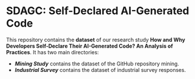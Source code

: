 # SDAGC: Self-Declared AI-Generated Code
This repository contains the **dataset** of our research study **How and Why Developers Self-Declare Their AI-Generated Code? An Analysis of Practices**. It has two main directories: 

- ***Mining Study*** contains the dataset of the GitHub repository mining.
- ***Industrial Survey*** contains the dataset of industrial survey responses.
